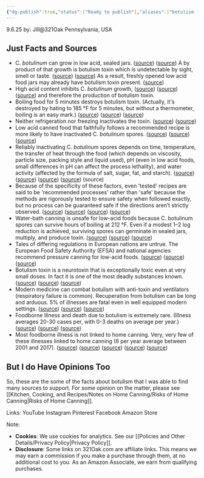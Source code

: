 ```yaml
---
{"dg-publish":true,"status":["Ready to publish"],"aliases":["botulism facts","botulism","C. botulinum"],"dg-meta":"botulism","permalink":"/kitchen-cooking-and-recipes/notes-on-home-canning/botulism-facts/","dgPassFrontmatter":true,"noteIcon":""}
---
```



9.6.25
by: Jill@321Oak
Pennsylvania, USA

## Just Facts and Sources

- C. *botulinum* can grow in low acid, sealed jars. ([source](https://extension.psu.edu/what-is-botulism/?utm_source=chatgpt.com)) ([source](https://hgic.clemson.edu/factsheet/botulism/?utm_source=chatgpt.com)) A by product of that growth is botulism toxin which is undetectable by sight, smell or taste. ([source](https://www.cdc.gov/botulism/prevention/home-canned-foods.html?utm_source=chatgpt.com)) ([source](https://ohioline.osu.edu/factsheet/HYG-5567-11?utm_source=chatgpt.com)) As a result, freshly opened low acid food jars may already have botulism toxin present. ([source](https://www.cdc.gov/botulism/prevention/home-canned-foods.html?utm_source=chatgpt.com))
- High acid content inhibits C. *botulinum* growth, ([source](https://www.who.int/news-room/fact-sheets/detail/botulism?utm_source=chatgpt.com)) ([source](https://extension.psu.edu/what-is-botulism/?utm_source=chatgpt.com)) ([source](https://extension.okstate.edu/fact-sheets/the-importance-of-food-ph-in-commercial-canning-operations.html?utm_source=chatgpt.com)) and therefore the production of botulism toxin.
- Boiling food for 5 minutes destroys botulism toxin. (Actually, it's destroyed by hating to 185 °F for 5 minutes, but without a thermometer, boiling is an easy mark.) ([source](https://www.who.int/news-room/fact-sheets/detail/botulism?utm_source=chatgpt.com)) ([source](https://www.cfsph.iastate.edu/Factsheets/pdfs/botulism.pdf?utm_source=chatgpt.com)) ([source](https://ucanr.edu/site/uc-master-food-preserver-program-orange-county/botulism?utm_source=chatgpt.com))
- Neither refrigeration nor freezing inactivates the toxin. ([source](https://www.nal.usda.gov/research-tools/food-safety-research-projects/stability-clostridium-botulinum-toxin-sample-extracts?utm_source=chatgpt.com)) ([source](https://pubmed.ncbi.nlm.nih.gov/9008526/?utm_source=chatgpt.com))
- Low acid canned food that faithfully follows a recommended recipe is more likely to have inactivated C. *botulinum* spores. ([source](https://www.cdc.gov/botulism/prevention/home-canned-foods.html?utm_source=chatgpt.com)) ([source](https://nchfp.uga.edu/how/can/general-information/ensuring-safe-canned-foods/?utm_source=chatgpt.com)) ([source](https://extension.psu.edu/botulism-a-deadly-concern/?utm_source=chatgpt.com))
- Reliably inactivating C. *botulinum* spores depends on time, temperature, the transfer of heat through the food (which depends on viscosity, particle size, packing style and liquid used), pH (even in low acid foods, small differences in pH can affect the process lethality), and water activity (affected by the formula of salt, sugar, fat, and starch). ([source](https://eng.libretexts.org/Bookshelves/Biological_Engineering/Introduction_to_Biosystems_Engineering_%28Holden_et_al.%29/06%3A_Processing_Systems/6.02%3A_Principles_of_Thermal_Processing_of_Packaged_Foods?utm_source=chatgpt.com)) ([source](https://www.studocu.com/row/document/oyo-state-college-of-agriculture-and-technology/business-policy-and-strategy/list-and-explain-factors-that-affect-heat-penetration-of-cans-and-content/99079936?utm_source=chatgpt.com)) ([source](https://www.tiselab.com/pdf/Thermal-Processing-of-Food.pdf?utm_source=chatgpt.com)) ([source](https://www.fda.gov/files/food/published/Evaluation-and-Definition-of-Potentially-Hazardous-Foods.pdf?utm_source=chatgpt.com)) (source)
- Because of the specificity of these factors, even 'tested' recipes are said to be 'recommended processes' rather than 'safe' because the methods are rigorously tested to ensure safety when followed exactly, but no process can be guaranteed safe if the directions aren’t strictly observed. ([source](https://nchfp.uga.edu/how/can/general-information/equipment-and-methods-not-recommended/?utm_source=chatgpt.com)) ([source](https://nchfp.uga.edu/how/can/general-information/for-safetys-sake/?utm_source=chatgpt.com)) ([source](https://extension.missouri.edu/publications/gh1451?utm_source=chatgpt.com)) ([source](https://www.healthycanning.com/the-usdas-role-in-home-canning/?utm_source=chatgpt.com)) 
- Water-bath canning is unsafe for low-acid foods because C. botulinum spores can survive hours of boiling at 212 °F. Even if a modest 1–2 log reduction is achieved, surviving spores can germinate in sealed jars, multiply, and produce toxin. ([source](https://www.fsis.usda.gov/sites/default/files/media_file/2021-02/Clostridium_botulinum.pdf?utm_source=chatgpt.com)) ([source](https://www.springer.com/gp/book/9780834219386)) ([source](https://nchfp.uga.edu/how/can/general-information/ensuring-safe-canned-foods/?utm_source=chatgpt.com))
- Tales of differing regulations in European nations are untrue. The European Food Safety Authority (EFSA) and national agencies recommend pressure canning for low-acid foods. ([source](https://acmsf.food.gov.uk/Risk%20Assessment)) ([source](https://www.healthlinkbc.ca/healthlinkbc-files/home-canning-how-avoid-botulism)) ([source](https://www.who.int/news-room/fact-sheets/detail/botulism))
- Botulism toxin is a neurotoxin that is exceptionally toxic even at very small doses. In fact it is one of the most deadly substances known. ([source](https://en.wikipedia.org/wiki/Botulinum_toxin?utm_source=chatgpt.com)) ([source](https://www.who.int/news-room/fact-sheets/detail/botulism?utm_source=chatgpt.com)) ([source](https://www.who.int/news-room/fact-sheets/detail/botulism?utm_source=chatgpt.com))
- Modern medicine can combat botulism with anti-toxin and ventilators (respiratory failure is common). Recuperation from botulism can be long and arduous. 5% of illnesses are fatal even in well equipped modern settings. ([source](https://pmc.ncbi.nlm.nih.gov/articles/PMC8112830/?utm_source=chatgpt.com)) ([source](https://emedicine.medscape.com/article/213311-followup?utm_source=chatgpt.com)) ([source](https://www.who.int/news-room/fact-sheets/detail/botulism?utm_source=chatgpt.com))
- Foodborne Illness and death due to botulism is extremely rare. (Illness averages 20-30 cases per, with 0-3 deaths on average per year.) ([source](https://www.frontiersin.org/journals/microbiology/articles/10.3389/fmicb.2021.713101/full?utm_source=chatgpt.com)) ([source](https://www.cdc.gov/botulism/php/national-botulism-surveillance/2021.html?utm_source=chatgpt.com)) ([source](https://en.wikipedia.org/wiki/Botulism?utm_source=chatgpt.com))
- Most foodborne illness is not linked to home canning. Very, very few of these illnesses linked to home canning (6 per year average between 2001 and 2017). ([source](https://www.frontiersin.org/journals/microbiology/articles/10.3389/fmicb.2021.713101/full)) ([source](https://www.frontiersin.org/journals/microbiology/articles/10.3389/fmicb.2021.713101/full?utm_source=chatgpt.com)) ([source](https://www.cdc.gov/botulism/php/national-botulism-surveillance/2021.html?utm_source=chatgpt.com)) ([source](https://extension.psu.edu/what-is-botulism?utm_source=chatgpt.com)) ([source](https://nchfp.uga.edu/how/can/general-information/ensuring-safe-canned-foods/?utm_source=chatgpt.com))

## But I do Have Opinions Too
So, these are the some of the facts about botulism that I was able to find many sources to support. For some opinion on the matter, please see [[Kitchen, Cooking, and Recipes/Notes on Home Canning/Risks of Home Canning\|Risks of Home Canning]].

Links:
YouTube
Instagram
Pinterest
Facebook
Amazon Store

Note:
- **Cookies**: We use cookies for analytics. See our [[Policies and Other Details/Privacy Policy\|Privacy Policy]].
- **Disclosure**: Some links on 321Oak.com are affiliate links. This means we may earn a commission if you make a purchase through them, at no additional cost to you. As an Amazon Associate, we earn from qualifying purchases.